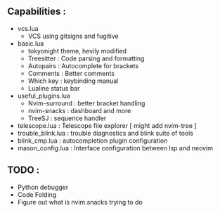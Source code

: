 ## Capabilities : 
* vcs.lua
    * VCS using gitsigns and fugitive
* basic.lua
    * tokyonight theme, hevily modified 
    * Treesitter : Code parsing and formatting 
    * Autopairs : Autocomplete for brackets
    * Comments : Better comments 
    * Which key : keybinding manual
    * Lualine status bar
* useful_plugins.lua
    * Nvim-surround : better bracket handling
    * nvim-snacks : dashboard and more 
    * TreeSJ : sequence handler
* telescope.lua : Telescope file explorer \[ might add nvim-tree \]
* trouble_blink.lua : trouble diagnostics and blink suite of tools 
* blink_cmp.lua : autocompletion plugin configuration
* mason_config.lua : Interface configuration between lsp and neovim
## TODO : 
* Python debugger
* Code Folding
* Figure out what is nvim.snacks trying to do
